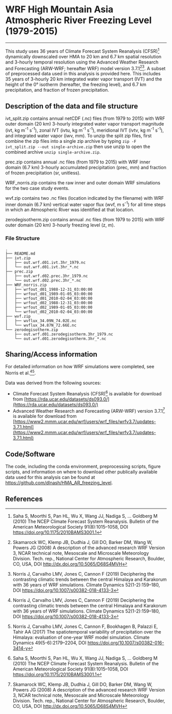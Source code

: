 # WRF High Mountain Asia Atmospheric River Freezing Level (1979-2015)
---

This study uses 36 years of Climate Forecast System Reanalysis (CFSR)[^1] dynamically downscaled over HMA to 20 km and 6.7 km spatial resolution and 3-hourly temporal resolution using the Advanced Weather Research and Forecasting (ARW-WRF; hereafter WRF) model version 3.7.1[^2][^3]. A subset of preprocessed data used in this analysis is provided here. This includes 35 years of 3-hourly 20 km integrated water vapor transport (IVT) and the height of the 0&deg; isotherm (hereafter, the freezing level), and 6.7 km precipitation, and fraction of frozen precipitation.


## Description of the data and file structure

ivt_split.zip contains annual netCDF (.nc) files (from 1979 to 2015) with WRF outer domain (20 km) 3-hourly integrated water vapor transport magnitude (ivt, kg m<sup>-1</sup> s<sup>-1</sup>), zonal IVT (ivtu, kg m<sup>-1</sup> s<sup>-1</sup>), meridional IVT (ivtv, kg m<sup>-1</sup> s<sup>-1</sup>), and integrated water vapor (iwv, mm). To unzip the split zip files, first combine the zip files into a single zip archive by typing `zip -F ivt_split.zip --out single-archive.zip` then use unzip to open the combined archive `unzip single-archive.zip`.

prec.zip contains annual .nc files (from 1979 to 2015) with WRF inner domain (6.7 km) 3-hourly accumulated precipitation (prec, mm) and fraction of frozen precipitation (sr, unitless). 

WRF_norris.zip contains the raw inner and outer domain WRF simulations for the two case study events. 

wvf.zip contains two .nc files (location indicated by the filename) with WRF inner domain (6.7 km) vertical water vapor flux (wvf, m s<sup>-1</sup>) for all time steps in which an Atmospheric River was identified at that location.

zerodegisotherm.zip contains annual .nc files (from 1979 to 2015) with WRF outer domain (20 km) 3-hourly freezing level (z, m). 

### File Structure

```
.
├── README.md
├── ivt.zip
│   ├── out.wrf.d01.ivt.3hr_1979.nc
│   └── out.wrf.d01.ivt.3hr_*.nc
├── prec.zip
│   ├── out.wrf.d02.prec.3hr_1979.nc
│   └── out.wrf.d02.prec.3hr_*.nc
├── WRF_norris.zip
│   ├── wrfout_d01_1988-12-31_03:00:00
│   ├── wrfout_d01_1989-01-05_03:00:00
│   ├── wrfout_d01_2010-02-04_03:00:00
│   ├── wrfout_d02_1988-12-31_03:00:00
│   ├── wrfout_d02_1989-01-05_03:00:00
│   └── wrfout_d02_2010-02-04_03:00:00
├── wvf.zip
│   ├── wvflux_34.09N_74.02E.nc
│   └── wvflux_34.87N_72.66E.nc
└── zerodegisotherm.zip
    ├── out.wrf.d01.zerodegisotherm.3hr_1979.nc
    └── out.wrf.d01.zerodegisotherm.3hr_*.nc
```


## Sharing/Access information

For detailed information on how WRF simulations were completed, see Norris et al.[^3][^4].

Data was derived from the following sources:
  * Climate Forecast System Reanalysis (CFSR)[^1] is available for download from [https://rda.ucar.edu/datasets/ds093.0/](https://rda.ucar.edu/datasets/ds093.0/)
  * Advanced Weather Research and Forecasting (ARW-WRF) version 3.7.1[^2] is available for download from [https://www2.mmm.ucar.edu/wrf/users/wrf_files/wrfv3.7/updates-3.7.1.html](https://www2.mmm.ucar.edu/wrf/users/wrf_files/wrfv3.7/updates-3.7.1.html)



## Code/Software

The code, including the conda environment, preprocessing scripts, figure scripts, and information on where to download other publically available data used for this analysis can be found at <https://github.com/dlnash/HMA_AR_freezing_level>.



## References

[^1]: Saha S, Moorthi S, Pan HL, Wu X, Wang JJ, Nadiga S, ... Goldberg M (2010) The NCEP Climate Forecast System Reanalysis. Bulletin of the American Meteorological Society 91(8):1015–1058, DOI <https://doi.org/10.1175/2010BAMS3001.1>

[^2]: Skamarock WC, Klemp JB, Dudhia J, Gill DO, Barker DM, Wang W, Powers JG (2008) A description of the advanced research WRF Version 3, NCAR technical note, Mesoscale and Microscale Meteorology Division. Tech. rep., National Center for Atmospheric Research, Boulder, CO, USA, DOI <http://dx.doi.org/10.5065/D68S4MVH>

[^4]: Norris J, Carvalho LMV, Jones C, Cannon F, Bookhagen B, Palazzi E, Tahir AA (2017) The spatiotemporal variability of precipitation over the Himalaya: evaluation of one-year WRF model simulation. Climate Dynamics 49(5-6):2179–2204, DOI <https://doi.org/10.1007/s00382-016-3414-y>

[^3]: Norris J, Carvalho LMV, Jones C, Cannon F (2019) Deciphering the contrasting climatic trends between the central Himalaya and Karakorum with 36 years of WRF simulations. Climate Dynamics 52(1-2):159–180, DOI <https://doi.org/10.1007/s00382-018-4133-3>